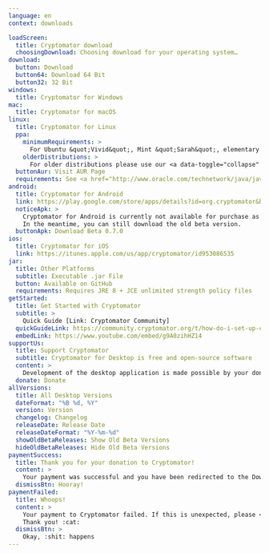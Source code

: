 ```yaml
---
language: en
context: downloads

loadScreen:
  title: Cryptomator download
  choosingDownload: Choosing download for your operating system…
download:
  button: Download
  button64: Download 64 Bit
  button32: 32 Bit
windows:
  title: Cryptomator for Windows
mac:
  title: Cryptomator for macOS
linux:
  title: Cryptomator for Linux
  ppa:
    minimumRequirements: >
      For Ubuntu &quot;Vivid&quot;, Mint &quot;Sarah&quot;, elementary OS &quot;Loki&quot;, or other distributions based on Ubuntu from 15.04 onwards
    olderDistributions: >
      For older distributions please use our <a data-toggle="collapse" data-parent="#linuxDownloadPanel" href="#linuxDownloadDeb">.deb package</a>.
  buttonAur: Visit AUR Page
  requirements: See <a href="http://www.oracle.com/technetwork/java/javase/certconfig-2095354.html" target="_blank">detailed system requirements</a>
android:
  title: Cryptomator for Android
  link: https://play.google.com/store/apps/details?id=org.cryptomator&hl=en
  noticeApk: >
    Cryptomator for Android is currently not available for purchase as APK download.<br/>
    In the meantime, you can still download the old beta version.
  buttonApk: Download Beta 0.7.0
ios:
  title: Cryptomator for iOS
  link: https://itunes.apple.com/us/app/cryptomator/id953086535
jar:
  title: Other Platforms
  subtitle: Executable .jar File
  button: Available on GitHub
  requirements: Requires JRE 8 + JCE unlimited strength policy files
getStarted:
  title: Get Started with Cryptomator
  subtitle: >
    Quick Guide [Link: Cryptomator Community]
  quickGuideLink: https://community.cryptomator.org/t/how-do-i-set-up-cryptomator/26
  embedLink: https://www.youtube.com/embed/g9A0zihHZ14
supportUs:
  title: Support Cryptomator
  subtitle: Cryptomator for Desktop is free and open-source software
  content: >
    Development of the desktop application is made possible by your donation. :rocket:
  donate: Donate
allVersions:
  title: All Desktop Versions
  dateFormat: "%B %d, %Y"
  version: Version
  changelog: Changelog
  releaseDate: Release Date
  releaseDateFormat: "%Y-%m-%d"
  showOldBetaReleases: Show Old Beta Versions
  hideOldBetaReleases: Hide Old Beta Versions
paymentSuccess:
  title: Thank you for your donation to Cryptomator!
  content: >
    Your payment was successful and you have been redirected to the Downloads page. Happy crypting! :tada:
  dismissBtn: Hooray!
paymentFailed:
  title: Whoops!
  content: >
    Your payment to Cryptomator failed. If this is unexpected, please <a href="/contact">contact our support team</a>.<br/>
    Thank you! :cat:
  dismissBtn: >
    Okay, :shit: happens
---
```

